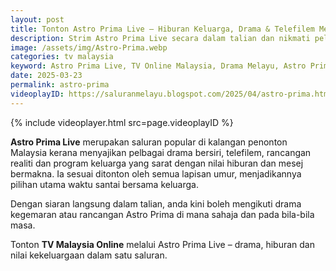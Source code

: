 ```yaml
---
layout: post
title: Tonton Astro Prima Live – Hiburan Keluarga, Drama & Telefilem Melayu
description: Strim Astro Prima Live secara dalam talian dan nikmati pelbagai drama bersiri, telefilem menarik serta rancangan hiburan keluarga khas untuk rakyat Malaysia.
image: /assets/img/Astro-Prima.webp
categories: tv malaysia
keyword: Astro Prima Live, TV Online Malaysia, Drama Melayu, Astro Prima Streaming, Telefilem Malaysia
date: 2025-03-23
permalink: astro-prima
videoplayID: https://saluranmelayu.blogspot.com/2025/04/astro-prima.html
---
```


{% include videoplayer.html
  src=page.videoplayID
%}

**Astro Prima Live** merupakan saluran popular di kalangan penonton Malaysia kerana menyajikan pelbagai drama bersiri, telefilem, rancangan realiti dan program keluarga yang sarat dengan nilai hiburan dan mesej bermakna. Ia sesuai ditonton oleh semua lapisan umur, menjadikannya pilihan utama waktu santai bersama keluarga.

Dengan siaran langsung dalam talian, anda kini boleh mengikuti drama kegemaran atau rancangan Astro Prima di mana sahaja dan pada bila-bila masa.

Tonton **TV Malaysia Online** melalui Astro Prima Live – drama, hiburan dan nilai kekeluargaan dalam satu saluran.
